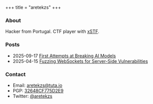 +++
title = "aretekzs"
+++

### About
Hacker from Portugal. CTF player with [xSTF](https://xstf.pt/).

### Posts
- 2025-09-17 [First Attempts at Breaking AI Models](/posts/first-attemps-at-breaking-ai-models/)
- 2025-04-15 [Fuzzing WebSockets for Server-Side Vulnerabilities](/posts/fuzzing-ws/)

### Contact
- Email: [aretekzs@tuta.io](mailto:aretekzs@tuta.io)
- PGP: [32648CF775D2E9](32648CF775D2E9.asc)
- Twitter: [@aretekzs](https://x.com/aretekzs)
